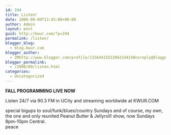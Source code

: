 ```yaml
---
id: 244
title: Listen!
date: 2008-09-09T13:43:00+00:00
author: Admin
layout: post
guid: http://kwur.com/?p=244
permalink: /listen/
blogger_blog:
  - blog.kwur.com
blogger_author:
  - ZMhttp://www.blogger.com/profile/11564415522042144240noreply@blogger.com
blogger_permalink:
  - /2008/09/listen.html
categories:
  - Uncategorized
---
```

<div class="pf-content">
  <p>
    <span style="font-weight:bold;">FALL PROGRAMMING LIVE NOW</span>
  </p>
  
  <p>
    Listen 24/7 via 90.3 FM in UCity and streaming worldwide at KWUR.COM
  </p>
  
  <p>
    special bigups to soul/funk/blues/country Sundays and of course, my own, the one and only reunited Peanut Butter & Jellyroll! show, now Sundays 8pm-10pm Central. <br /> peace
  </p>
</div>